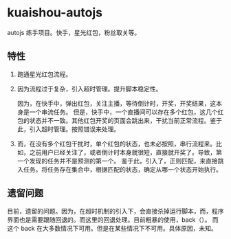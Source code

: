 # kuaishou-autojs

autojs 练手项目。快手，星光红包，粉丝取关等。

## 特性

1. 跑通星光红包流程。

2. 因为流程过于复杂，引入超时管理。提升脚本稳定性。

   因为，在快手中，弹出红包，关注主播，等待倒计时，开奖，开奖结果，这本身是一个串流任务。
   但是，快手中，一个直播间可以存在多个红包，这几个红包的状态并不一致。其他红包开奖的页面会跳出来，干扰当前正常流程。鉴于此，引入超时管理。按照错误来处理。

3. 而，在没有多个红包干扰时，单个红包的状态，也未必按照，串行流程来。比如，之前用户已经关注了，或者倒计时本身就很短，直接就开奖了。导致，第一个发现的任务并不是预测的第一个。
   鉴于此，引入了，正则匹配，来直接跳入任务。将任务存在集合中，根据匹配的状态，确定从哪一个状态开始执行。

## 遗留问题

目前，遗留的问题。因为，在超时机制的引入下，会直接杀掉运行脚本，而，程序界面也是需要跟随回退的。而这里的回退处理。目前粗暴的使用，back（）。
而这个 back 在大多数情况下可用。但是在某些情况下不可用。具体原因，未知。
